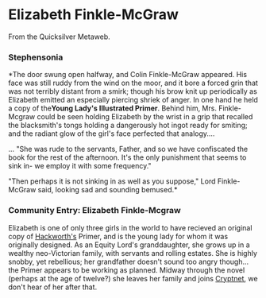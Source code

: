 
# Elizabeth Finkle-McGraw

From the Quicksilver Metaweb.

### Stephensonia


*The door swung open halfway, and Colin Finkle-McGraw appeared. His face was still ruddy from the wind on the moor, and it bore a forced grin that was not terribly distant from a smirk; though his brow knit up periodically as Elizabeth emitted an especially piercing shriek of anger. In one hand he held a copy of the**Young Lady's Illustrated Primer**. Behind him, Mrs. Finkle-Mcgraw could be seen holding Elizabeth by the wrist in a grip that recalled the blacksmith's tongs holding a dangerously hot ingot ready for smiting; and the radiant glow of the girl's face perfected that analogy....   

... "She was rude to the servants, Father, and so we have confiscated the book for the rest of the afternoon. It's the only punishment that seems to sink in- we employ it with some frequency."   

"Then perhaps it is not sinking in as well as you suppose," Lord Finkle-McGraw said, looking sad and sounding bemused.*

### Community Entry: Elizabeth Finkle-Mcgraw


Elizabeth is one of only three girls in the world to have recieved an original copy of [Hackworth's](/john-percival-hackworth) Primer, and is the young lady for whom it was originally designed. As an Equity Lord's granddaughter, she grows up in a wealthy neo-Victorian family, with servants and rolling estates. She is highly snobby, yet rebellious; her grandfather doesn't sound too angry though... the Primer appears to be working as planned. Midway through the novel (perhaps at the age of twelve?) she leaves her family and joins [Cryptnet](/cryptnet), we don't hear of her after that.
